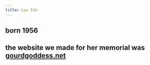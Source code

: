 ```yaml
---
title: Lyx Ish
---
```


## born 1956
## the website we made for her memorial was [gourdgoddess.net](https://web.archive.org/web/20110831021400/http://www.gourdgoddess.net/)
